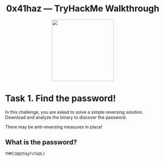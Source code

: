 # <div align="center">0x41haz — TryHackMe Walkthrough</div>
<div align="center">
  <img src="https://github.com/user-attachments/assets/d1a28066-5e54-4f86-ba21-2353d5ecb097" height="200"></img>
</div>

# Task 1. Find the password!

In this challenge, you are asked to solve a simple reversing solution. Download and analyze the binary to discover the password.

There may be anti-reversing measures in place!

## What is the password?
```
THM{2@@25$gfsT&@L}
```
